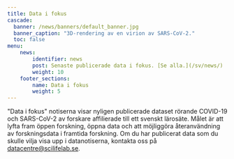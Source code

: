 ```yaml
---
title: Data i fokus
cascade:
  banner: /news/banners/default_banner.jpg
  banner_caption: "3D-rendering av en virion av SARS-CoV-2."
  toc: false
menu:
    news:
        identifier: news
        post: Senaste publicerade data i fokus. [Se alla.](/sv/news/)
        weight: 10
    footer_sections:
        name: Data i fokus
        weight: 5
---
```

"Data i fokus" notiserna  visar nyligen publicerade dataset rörande COVID-19 och SARS-CoV-2 av forskare affilierade till ett svenskt lärosäte. Målet är att lyfta fram öppen forskning, öppna data och att möjliggöra återanvändning av forskningsdata i  framtida forskning. Om du har publicerat data som du skulle vilja visa upp i datanotiserna, kontakta oss på datacentre@scilifelab.se.
